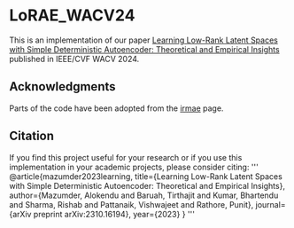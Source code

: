 # LoRAE_WACV24

This is an implementation of our paper [Learning Low-Rank Latent Spaces with Simple Deterministic Autoencoder: Theoretical and Empirical Insights](https://arxiv.org/abs/2310.16194) published in IEEE/CVF WACV 2024.

## Acknowledgments
Parts of the code have been adopted from the [irmae](https://github.com/facebookresearch/irmae) page.

## Citation
If you find this project useful for your research or if you use this implementation in your academic projects, please consider citing:
'''
@article{mazumder2023learning,
  title={Learning Low-Rank Latent Spaces with Simple Deterministic Autoencoder: Theoretical and Empirical Insights},
  author={Mazumder, Alokendu and Baruah, Tirthajit and Kumar, Bhartendu and Sharma, Rishab and Pattanaik, Vishwajeet and Rathore, Punit},
  journal={arXiv preprint arXiv:2310.16194},
  year={2023}
}
'''
